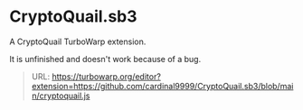 # CryptoQuail.sb3
A CryptoQuail TurboWarp extension.

It is unfinished and doesn't work because of a bug.

> URL: https://turbowarp.org/editor?extension=https://github.com/cardinal9999/CryptoQuail.sb3/blob/main/cryptoquail.js
